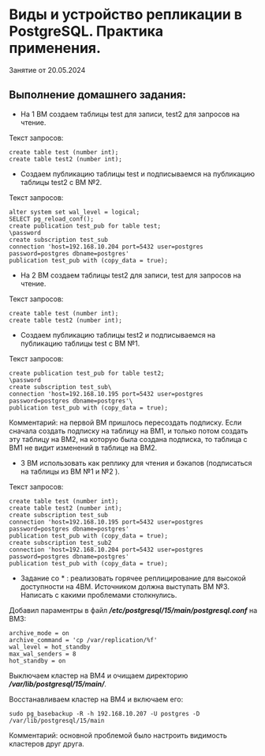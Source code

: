 # Виды и устройство репликации в PostgreSQL. Практика применения. 

Занятие от 20.05.2024

## Выполнение домашнего задания:

 - На 1 ВМ создаем таблицы test для записи, test2 для запросов на чтение.

Текст запросов:
```
create table test (number int);
create table test2 (number int);
```

 - Создаем публикацию таблицы test и подписываемся на публикацию таблицы test2 с ВМ №2.

Текст запросов:
```
alter system set wal_level = logical;
SELECT pg_reload_conf();
create publication test_pub for table test;
\password
create subscription test_sub
connection 'host=192.168.10.204 port=5432 user=postgres password=postgres dbname=postgres'
publication test_pub with (copy_data = true);
```

 - На 2 ВМ создаем таблицы test2 для записи, test для запросов на чтение.

Текст запросов:
```
create table test (number int);
create table test2 (number int);
```
 - Создаем публикацию таблицы test2 и подписываемся на публикацию таблицы test с ВМ №1.

Текст запросов:
```
create publication test_pub for table test2;
\password
create subscription test_sub\
connection 'host=192.168.10.195 port=5432 user=postgres password=postgres dbname=postgres'\
publication test_pub with (copy_data = true);
```

Комментарий: на первой ВМ пришлось пересоздать подписку. Если сначала создать подписку на таблицу на ВМ1, и только потом создать эту таблицу на ВМ2, на которую была создана подписка, то таблица с ВМ1 не видит изменений в таблице на ВМ2.

 - 3 ВМ использовать как реплику для чтения и бэкапов (подписаться на таблицы из ВМ №1 и №2 ).

Текст запросов:
```
create table test (number int);
create table test2 (number int);
create subscription test_sub
connection 'host=192.168.10.195 port=5432 user=postgres password=postgres dbname=postgres'
publication test_pub with (copy_data = true);
create subscription test_sub2
connection 'host=192.168.10.204 port=5432 user=postgres password=postgres dbname=postgres'
publication test_pub with (copy_data = true);
```

 - Задание со * : реализовать горячее реплицирование для высокой доступности на 4ВМ. Источником должна выступать ВМ №3. Написать с какими проблемами столкнулись.

Добавил параментры в файл ***/etc/postgresql/15/main/postgresql.conf*** на ВМ3:
```
archive_mode = on
archive_command = 'cp /var/replication/%f'
wal_level = hot_standby
max_wal_senders = 8
hot_standby = on
```

Выключаем кластер на ВМ4 и очищаем директорию ***/var/lib/postgresql/15/main/***.

Восстанавливаем кластер на ВМ4 и включаем его:
```
sudo pg_basebackup -R -h 192.168.10.207 -U postgres -D /var/lib/postgresql/15/main
```

Комментарий: основной проблемой было настроить видимость кластеров друг друга.

